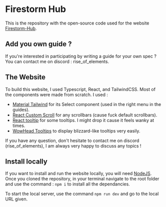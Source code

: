 # Firestorm Hub

This is the repository with the open-source code used for the website [Firestorm-Hub](https://firestorm-hub.com).

## Add you own guide ?

If you're interested in participating by writing a guide for your own spec ? You can contact me on discord : rise_of_elements.

## The Website

To build this website, I used Typescript, React, and TailwindCSS. Most of the components were made from scratch. I used :

- [Material Tailwind](https://www.material-tailwind.com/docs/react/select) for its Select component (used in the right menu in the guides).
- [React Custom Scroll](https://www.npmjs.com/package/react-custom-scroll) for any scrollbars (cause fuck default scrollbars).
- [React tooltip](https://www.npmjs.com/package/react-tooltip) for some tooltips. I might drop it cause it feels wanky at times.
- [WowHead Tooltips](https://www.wowhead.com/tooltips) to display blizzard-like tooltips very easily.

If you have any question, don't hesitate to contact me on discord (rise_of_elements), I am always very happy to discuss any topics !

## Install locally

If you want to install and run the website locally, you will need [NodeJS](https://nodejs.org/en). Once you cloned the repository, in your terminal navigate to the root folder and use the command : `npm i` to install all the dependancies.

To start the local server, use the command `npm run dev` and go to the local URL given.
